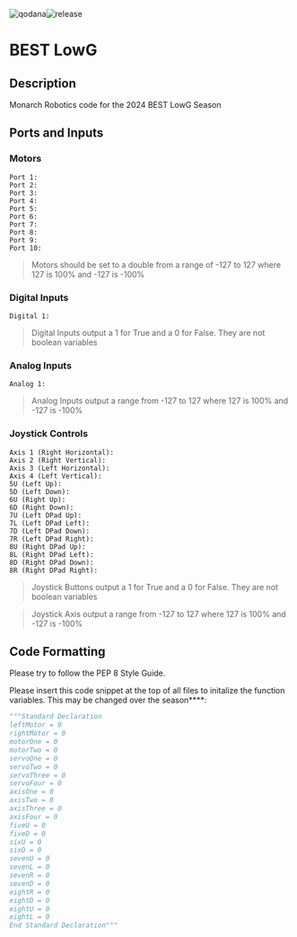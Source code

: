 ![qodana](https://gitlab.com/monarch-robotics/best-lowg/best-lowg/badges/main/pipeline.svg)![release](https://gitlab.com/monarch-robotics/best-lowg/best-lowg/-/badges/release.svg)
# BEST LowG
## Description
Monarch Robotics code for the 2024 BEST LowG Season
## Ports and Inputs
### Motors
```text
Port 1:  
Port 2:  
Port 3:  
Port 4:  
Port 5:  
Port 6:  
Port 7:  
Port 8:  
Port 9:  
Port 10: 
```
> Motors should be set to a double from a range of -127 to 127 where 127 is 100% and -127 is -100%
### Digital Inputs
```text
Digital 1: 
```
> Digital Inputs output a 1 for True and a 0 for False. They are not boolean variables
### Analog Inputs
```text
Analog 1: 
```
> Analog Inputs output a range from -127 to 127 where 127 is 100% and -127 is -100%
### Joystick Controls
```text
Axis 1 (Right Horizontal):  
Axis 2 (Right Vertical):    
Axis 3 (Left Horizontal):   
Axis 4 (Left Vertical):     
5U (Left Up):               
5D (Left Down):             
6U (Right Up):              
6D (Right Down):            
7U (Left DPad Up):          
7L (Left DPad Left):        
7D (Left DPad Down):        
7R (Left DPad Right):       
8U (Right DPad Up):         
8L (Right DPad Left):       
8D (Right DPad Down):       
8R (Right DPad Right):      
```
> Joystick Buttons output a 1 for True and a 0 for False. They are not boolean variables

> Joystick Axis output a range from -127 to 127 where 127 is 100% and -127 is -100%
## Code Formatting
Please try to follow the PEP 8 Style Guide. 

Please insert this code snippet at the top of all files to initalize the function variables. This may be changed over the season****:
```python
"""Standard Declaration
leftMotor = 0
rightMotor = 0
motorOne = 0
motorTwo = 0
servoOne = 0
servoTwo = 0
servoThree = 0
servoFour = 0
axisOne = 0
axisTwo = 0
axisThree = 0
axisFour = 0
fiveU = 0
fiveD = 0
sixU = 0
sixD = 0
sevenU = 0
sevenL = 0
sevenR = 0
sevenD = 0
eightR = 0
eightD = 0
eightU = 0
eightL = 0
End Standard Declaration"""
```
